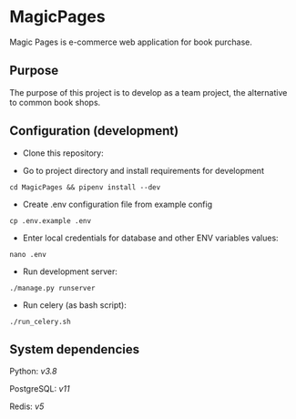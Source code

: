 # MagicPages
Magic Pages is e-commerce web application for book purchase.

## Purpose
The purpose of this project is to develop as a team project, the alternative to common book shops.

## Configuration (development)

* Clone this repository:

* Go to project directory and install requirements for development
```
cd MagicPages && pipenv install --dev
```

* Create .env configuration file from example config
```
cp .env.example .env
```

* Enter local credentials for database and other ENV variables values:
```
nano .env
```

* Run development server:

```
./manage.py runserver
```

* Run celery (as bash script):

```
./run_celery.sh
```

## System dependencies

Python: *v3.8*

PostgreSQL: *v11*

Redis: *v5*

